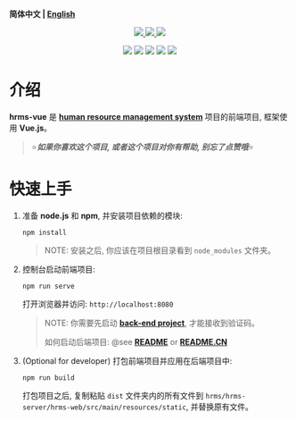**简体中文 | [English](./README.md)**

<p align="center">
    <a href="https://github.com/lyzsk/hrms/blob/master/LICENSE">
        <img src="https://img.shields.io/github/license/lyzsk/hrms.svg?style=plastic&logo=github" />
    </a>
    <a href="https://github.com/lyzsk/hrms/members">
        <img src="https://img.shields.io/github/forks/lyzsk/hrms.svg?style=plastic&logo=github" />
    </a>
    <a href="https://github.com/lyzsk/hrms/stargazers">
        <img src="https://img.shields.io/github/stars/lyzsk/hrms.svg?style=plastic&logo=github" />
    </a>
</p>

<p align="center">
    <img src="https://img.shields.io/badge/Language-HTML-3C415C?style=plastic&logo=html5&logoColor=E34F26" />
    <img src="https://img.shields.io/badge/Language-CSS-3C415C?style=plastic&logo=css3&logoColor=1572B6" />
    <img src="https://img.shields.io/badge/Language-JavaScript-3C415C?style=plastic&logo=javascript&logoColor=F7DF1E" />
    <img src="https://img.shields.io/badge/IDE-VSCode-3C415C?style=plastic&logo=visualstudiocode&logoColor=007ACC" />
    <img src="https://img.shields.io/badge/Framework-Vue.js-3C415C?style=plastic&logo=vue.js&logoColor=4FC08D" />
</p>

# 介绍

**hrms-vue** 是 **[human resource management system]** 项目的前端项目, 框架使用 **Vue.js**。

> :star:**_如果你喜欢这个项目, 或者这个项目对你有帮助, 别忘了点赞哦_**:star:

# 快速上手

1. 准备 **node.js** 和 **npm**, 并安装项目依赖的模块:

    ```
    npm install
    ```

    > NOTE: 安装之后, 你应该在项目根目录看到 `node_modules` 文件夹。

2. 控制台启动前端项目:

    ```
    npm run serve
    ```

    打开浏览器并访问: `http://localhost:8080`

    > NOTE: 你需要先启动 **[back-end project]**, 才能接收到验证码。
    >
    > 如何启动后端项目: @see **[README](../README.md)** or **[README.CN](../README.CN.md)**

3. (Optional for developer) 打包前端项目并应用在后端项目中:

    ```
    npm run build
    ```

    打包项目之后, 复制粘贴 `dist` 文件夹内的所有文件到 `hrms/hrms-server/hrms-web/src/main/resources/static`, 并替换原有文件。

[human resource management system]: https://github.com/lyzsk/human-resource-management-system
[back-end project]: ../hrms
